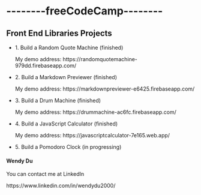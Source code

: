 <h1>--------freeCodeCamp--------</h1>

<h2>Front End Libraries Projects</h2>

<ul>
  <li>1. Build a Random Quote Machine (finished)</li>
  <p>My demo address: https://randomquotemachine-979dd.firebaseapp.com/</p>
  <li>2. Build a Markdown Previewer (finished)
  <p>My demo address: https://markdownpreviewer-e6425.firebaseapp.com/</p>
  <li>3. Build a Drum Machine (finished)
  <p>My demo address: https://drummachine-ac6fc.firebaseapp.com/</p>
  <li>4. Build a JavaScript Calculator (finished)
  <p>My demo address: https://javascriptcalculator-7e165.web.app/</p>
  <li>5. Build a Pomodoro Clock (in progressing)
</ul>

<h4>Wendy Du</h4>
<p>You can contact me at LinkedIn</p>
https://www.linkedin.com/in/wendydu2000/